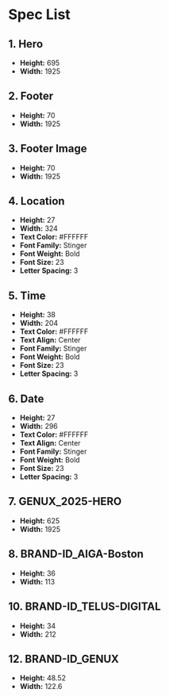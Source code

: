# Spec List

## 1. Hero
- **Height:** 695  
- **Width:** 1925  

## 2. Footer
- **Height:** 70  
- **Width:** 1925  

## 3. Footer Image
- **Height:** 70  
- **Width:** 1925  

## 4. Location
- **Height:** 27  
- **Width:** 324  
- **Text Color:** #FFFFFF  
- **Font Family:** Stinger  
- **Font Weight:** Bold  
- **Font Size:** 23  
- **Letter Spacing:** 3  

## 5. Time
- **Height:** 38  
- **Width:** 204  
- **Text Color:** #FFFFFF  
- **Text Align:** Center  
- **Font Family:** Stinger  
- **Font Weight:** Bold  
- **Font Size:** 23  
- **Letter Spacing:** 3  

## 6. Date
- **Height:** 27  
- **Width:** 296  
- **Text Color:** #FFFFFF  
- **Text Align:** Center  
- **Font Family:** Stinger  
- **Font Weight:** Bold  
- **Font Size:** 23  
- **Letter Spacing:** 3  

## 7. GENUX_2025-HERO
- **Height:** 625  
- **Width:** 1925  

## 8. BRAND-ID_AIGA-Boston
- **Height:** 36  
- **Width:** 113  

## 10. BRAND-ID_TELUS-DIGITAL
- **Height:** 34  
- **Width:** 212  

## 12. BRAND-ID_GENUX
- **Height:** 48.52  
- **Width:** 122.6  
